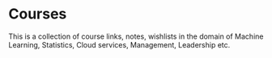 # Courses
This is a collection of course links, notes, wishlists in the domain of Machine Learning, Statistics, Cloud services, Management, Leadership etc.
